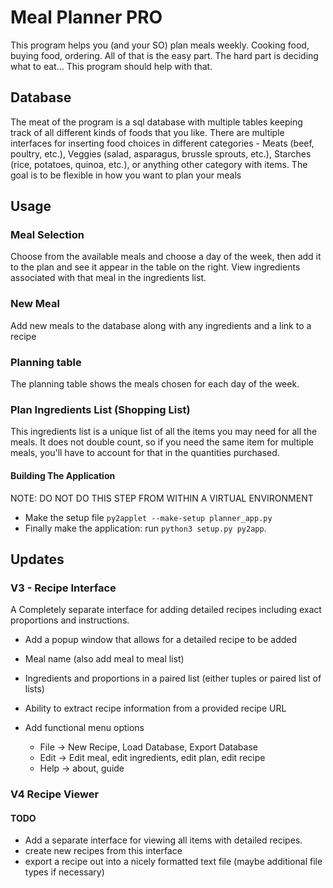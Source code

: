 # Meal Planner PRO

This program helps you (and your SO) plan meals weekly. Cooking food, buying food, ordering. All of that is the easy part. The hard part is deciding what to eat... This program should help with that.

## Database
The meat of the program is a sql database with multiple tables keeping track of all different kinds of foods that you like. There are multiple interfaces for inserting food choices in different categories - Meats (beef, poultry, etc.), Veggies (salad, asparagus, brussle sprouts, etc.), Starches (rice, potatoes, quinoa, etc.), or anything other category with items. The goal is to be flexible in how you want to plan your meals


## Usage
### Meal Selection
Choose from the available meals and choose a day of the week, then add it to the plan and see it appear in the table on the right. View ingredients associated with that meal in the ingredients list.


### New Meal
Add new meals to the database along with any ingredients and a link to a recipe


### Planning table
The planning table shows the meals chosen for each day of the week.


### Plan Ingredients List (Shopping List)
This ingredients list is a unique list of all the items you may need for all the meals. It does not double count, so if you need the same item for multiple meals, you'll have to account for that in the quantities purchased.


#### Building The Application

NOTE: DO NOT DO THIS STEP FROM WITHIN A VIRTUAL ENVIRONMENT
* Make the setup file `py2applet --make-setup planner_app.py`
* Finally make the application: run `python3 setup.py py2app`.


## Updates

### V3 - Recipe Interface
A Completely separate interface for adding detailed recipes including exact proportions and instructions.
* Add a popup window that allows for a detailed recipe to be added
* Meal name (also add meal to meal list)
* Ingredients and proportions in a paired list (either tuples or paired list of lists)
* Ability to extract recipe information from a provided recipe URL

* Add functional menu options
    * File -> New Recipe, Load Database, Export Database
    * Edit -> Edit meal, edit ingredients, edit plan, edit recipe
    * Help -> about, guide

### V4 Recipe Viewer

#### TODO
* Add a separate interface for viewing all items with detailed recipes.
* create new recipes from this interface
* export a recipe out into a nicely formatted text file (maybe additional file types if necessary)
